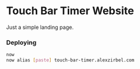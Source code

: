 # Touch Bar Timer Website

Just a simple landing page.

### Deploying

```bash
now
now alias [paste] touch-bar-timer.alexzirbel.com
```

